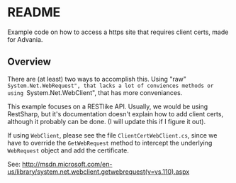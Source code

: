 # README

Example code on how to access a https site that requires client certs, made for Advania. 

## Overview

There are (at least) two ways to accomplish this. Using "raw" `System.Net.WebRequest", that lacks a lot of conviences methods or using `System.Net.WebClient", that has more conveniances. 

This example focuses on a RESTlike API. Usually, we would be using RestSharp, but it's documentation doesn't explain how to add client certs, although it probably can be done. (I will update this if I figure it out). 

If using `WebClient`, please see the file `ClientCertWebClient.cs`, since we have to override the `GetWebRequest` method to intercept the underlying `WebRequest` object and add the certificate.

See: http://msdn.microsoft.com/en-us/library/system.net.webclient.getwebrequest(v=vs.110).aspx